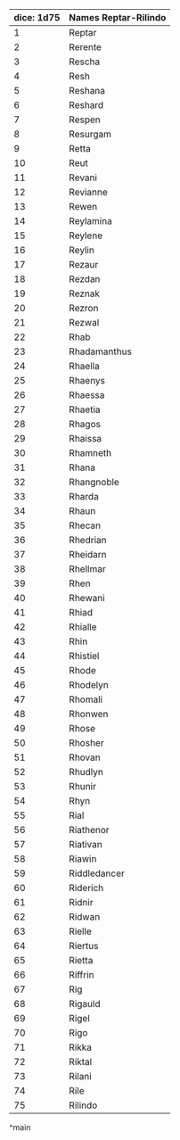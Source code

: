 | dice: 1d75 | Names Reptar-Rilindo|
| ---- | ---- |
|1|Reptar|
|2|Rerente|
|3|Rescha|
|4|Resh|
|5|Reshana|
|6|Reshard|
|7|Respen|
|8|Resurgam|
|9|Retta|
|10|Reut|
|11|Revani|
|12|Revianne|
|13|Rewen|
|14|Reylamina|
|15|Reylene|
|16|Reylin|
|17|Rezaur|
|18|Rezdan|
|19|Reznak|
|20|Rezron|
|21|Rezwal|
|22|Rhab|
|23|Rhadamanthus|
|24|Rhaella|
|25|Rhaenys|
|26|Rhaessa|
|27|Rhaetia|
|28|Rhagos|
|29|Rhaissa|
|30|Rhamneth|
|31|Rhana|
|32|Rhangnoble|
|33|Rharda|
|34|Rhaun|
|35|Rhecan|
|36|Rhedrian|
|37|Rheidarn|
|38|Rhellmar|
|39|Rhen|
|40|Rhewani|
|41|Rhiad|
|42|Rhialle|
|43|Rhin|
|44|Rhistiel|
|45|Rhode|
|46|Rhodelyn|
|47|Rhomali|
|48|Rhonwen|
|49|Rhose|
|50|Rhosher|
|51|Rhovan|
|52|Rhudlyn|
|53|Rhunir|
|54|Rhyn|
|55|Rial|
|56|Riathenor|
|57|Riativan|
|58|Riawin|
|59|Riddledancer|
|60|Riderich|
|61|Ridnir|
|62|Ridwan|
|63|Rielle|
|64|Riertus|
|65|Rietta|
|66|Riffrin|
|67|Rig|
|68|Rigauld|
|69|Rigel|
|70|Rigo|
|71|Rikka|
|72|Riktal|
|73|Rilani|
|74|Rile|
|75|Rilindo|
^main
